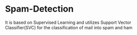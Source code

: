 # Spam-Detection
It is based on Supervised Learning and utilizes Support Vector Classifier(SVC) for the classification of mail into spam and ham
